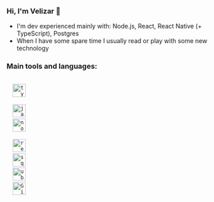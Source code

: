 ### Hi, I'm Velizar :wave:

- I'm dev experienced mainly with: Node.js, React, React Native (+ TypeScript), Postgres
- When I have some spare time I usually read or play with some new technology

### Main tools and languages:

<code>
  <img alt="typescript" width="30px" src="https://img.icons8.com/color/48/000000/typescript.png" title="TypeScript" />

  <img alt="javascript" width="30px" src="https://img.icons8.com/color/240/000000/javascript.png" title="JavaScript (ES6+)" />
  <img alt="node.js" width="30px" src="https://img.icons8.com/color/48/000000/nodejs.png" title="Node.js" />
 
  <img alt="react" width="30px" src="https://img.icons8.com/color/240/000000/react-native.png" title="React & React Native" />
  <img alt="sql" width="30px" src="https://img.icons8.com/color/48/000000/sql.png" title="SQL - Structured Query Language" />
  <img alt="ubuntu" width="30px" src="https://img.icons8.com/color/96/000000/ubuntu--v1.png" title="Linux - Ubuntu" />
  <img alt="Git" width="30px" src="https://img.icons8.com/color/240/000000/git.png" title="Git" />
</code>

